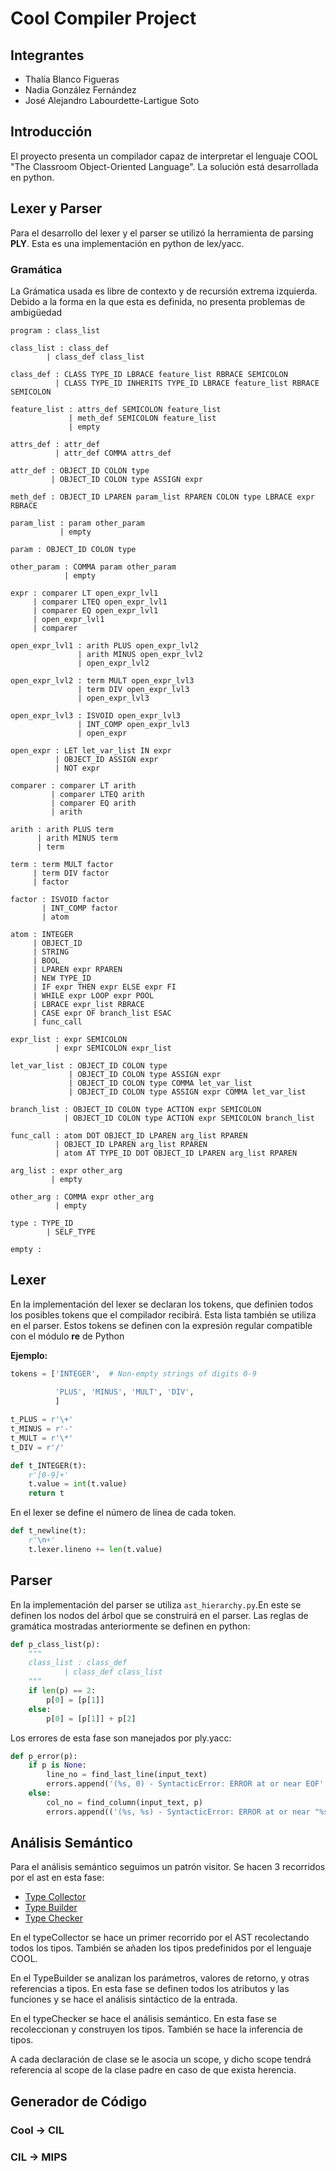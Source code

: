 # Cool Compiler Project

## Integrantes

- Thalía Blanco Figueras
- Nadia González Fernández
- José Alejandro Labourdette-Lartigue Soto

## Introducción

El proyecto presenta un compilador capaz de interpretar el lenguaje COOL 
"The Classroom Object-Oriented Language". La solución está desarrollada en python.


## Lexer y Parser
Para el desarrollo del lexer y el parser se utilizó la herramienta de parsing **PLY**.
Esta es una implementación en python de lex/yacc.

### Gramática
La Grámatica usada es libre de contexto y de recursión extrema izquierda. Debido a la forma
en la que esta es definida, no presenta problemas de ambigüedad

```
program : class_list

class_list : class_def
        | class_def class_list
        
class_def : CLASS TYPE_ID LBRACE feature_list RBRACE SEMICOLON
          | CLASS TYPE_ID INHERITS TYPE_ID LBRACE feature_list RBRACE SEMICOLON

feature_list : attrs_def SEMICOLON feature_list
             | meth_def SEMICOLON feature_list
             | empty
                 
attrs_def : attr_def
          | attr_def COMMA attrs_def
          
attr_def : OBJECT_ID COLON type
         | OBJECT_ID COLON type ASSIGN expr
         
meth_def : OBJECT_ID LPAREN param_list RPAREN COLON type LBRACE expr RBRACE

param_list : param other_param
           | empty
           
param : OBJECT_ID COLON type

other_param : COMMA param other_param
            | empty
            
expr : comparer LT open_expr_lvl1
     | comparer LTEQ open_expr_lvl1
     | comparer EQ open_expr_lvl1
     | open_expr_lvl1
     | comparer
     
open_expr_lvl1 : arith PLUS open_expr_lvl2
               | arith MINUS open_expr_lvl2
               | open_expr_lvl2
               
open_expr_lvl2 : term MULT open_expr_lvl3
               | term DIV open_expr_lvl3
               | open_expr_lvl3
               
open_expr_lvl3 : ISVOID open_expr_lvl3
               | INT_COMP open_expr_lvl3
               | open_expr
               
open_expr : LET let_var_list IN expr
          | OBJECT_ID ASSIGN expr
          | NOT expr
               
comparer : comparer LT arith
         | comparer LTEQ arith
         | comparer EQ arith
         | arith
         
arith : arith PLUS term
      | arith MINUS term
      | term
      
term : term MULT factor
     | term DIV factor
     | factor
     
factor : ISVOID factor
       | INT_COMP factor
       | atom
       
atom : INTEGER
     | OBJECT_ID
     | STRING
     | BOOL
     | LPAREN expr RPAREN
     | NEW TYPE_ID
     | IF expr THEN expr ELSE expr FI
     | WHILE expr LOOP expr POOL
     | LBRACE expr_list RBRACE
     | CASE expr OF branch_list ESAC
     | func_call
      
expr_list : expr SEMICOLON
          | expr SEMICOLON expr_list
          
let_var_list : OBJECT_ID COLON type
             | OBJECT_ID COLON type ASSIGN expr
             | OBJECT_ID COLON type COMMA let_var_list
             | OBJECT_ID COLON type ASSIGN expr COMMA let_var_list
             
branch_list : OBJECT_ID COLON type ACTION expr SEMICOLON
            | OBJECT_ID COLON type ACTION expr SEMICOLON branch_list
            
func_call : atom DOT OBJECT_ID LPAREN arg_list RPAREN
          | OBJECT_ID LPAREN arg_list RPAREN
          | atom AT TYPE_ID DOT OBJECT_ID LPAREN arg_list RPAREN
          
arg_list : expr other_arg
         | empty
         
other_arg : COMMA expr other_arg
          | empty
          
type : TYPE_ID
        | SELF_TYPE
        
empty :
```
## Lexer
En la implementación del lexer se declaran los tokens, que definien todos los posibles tokens 
que el compilador recibirá. Esta lista también se utiliza en el parser. 
Estos tokens se definen con la expresión regular compatible con el módulo **re** de Python

**Ejemplo:**
```python
tokens = ['INTEGER',  # Non-empty strings of digits 0-9
          
          'PLUS', 'MINUS', 'MULT', 'DIV',
          ]

t_PLUS = r'\+'
t_MINUS = r'-'
t_MULT = r'\*'
t_DIV = r'/'

def t_INTEGER(t):
    r'[0-9]+'
    t.value = int(t.value)
    return t
```

En el lexer se define el número de línea de cada token.

```python
def t_newline(t):
    r'\n+'
    t.lexer.lineno += len(t.value)
```

## Parser

En la implementación del parser se utiliza `ast_hierarchy.py`.En este se definen los
nodos del árbol que se construirá en el parser. Las reglas de gramática mostradas 
anteriormente se definen en python:

```python
def p_class_list(p):
    """
    class_list : class_def
            | class_def class_list
    """
    if len(p) == 2:
        p[0] = [p[1]]
    else:
        p[0] = [p[1]] + p[2]
```

Los errores de esta fase son manejados por ply.yacc:

```python
def p_error(p):
    if p is None:
        line_no = find_last_line(input_text)
        errors.append('(%s, 0) - SyntacticError: ERROR at or near EOF' % line_no)
    else:
        col_no = find_column(input_text, p)
        errors.append(('(%s, %s) - SyntacticError: ERROR at or near "%s"'.format(p) % (p.lineno, col_no, p.value)))

```

## Análisis Semántico

Para el análisis semántico seguimos un patrón visitor. Se hacen 3 recorridos por el ast en esta fase:

- [Type Collector](/src/type_collector.py) 
- [Type Builder](/src/type_builder.py)
- [Type Checker](/src/type_checker.py)

En el typeCollector se hace un primer recorrido por el AST recolectando todos los tipos. También se añaden 
los tipos predefinidos por el lenguaje COOL.

En el TypeBuilder se analizan los parámetros, valores de retorno, y otras referencias a tipos. En esta fase 
se definen todos los atributos y las funciones y se hace el análisis sintáctico de la entrada.

En el typeChecker se hace el análisis semántico. En esta fase se recoleccionan y construyen los tipos. 
También se hace la inferencia de tipos.

A cada declaración de clase se le asocia un scope, y dicho scope tendrá referencia al scope de la clase padre 
en caso de que exista herencia.

## Generador de Código

### Cool -> CIL

### CIL -> MIPS
